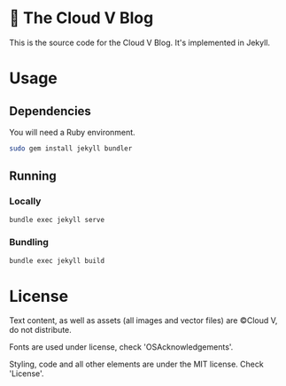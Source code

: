 # 📃 The Cloud V Blog
This is the source code for the Cloud V Blog. It's implemented in Jekyll.

# Usage
## Dependencies
You will need a Ruby environment.

```sh
sudo gem install jekyll bundler
```

## Running
### Locally
```sh
bundle exec jekyll serve
```

### Bundling
```sh
bundle exec jekyll build
```

# License
Text content, as well as assets (all images and vector files) are ©Cloud V, do not distribute.

Fonts are used under license, check 'OSAcknowledgements'.

Styling, code and all other elements are under the MIT license. Check 'License'.